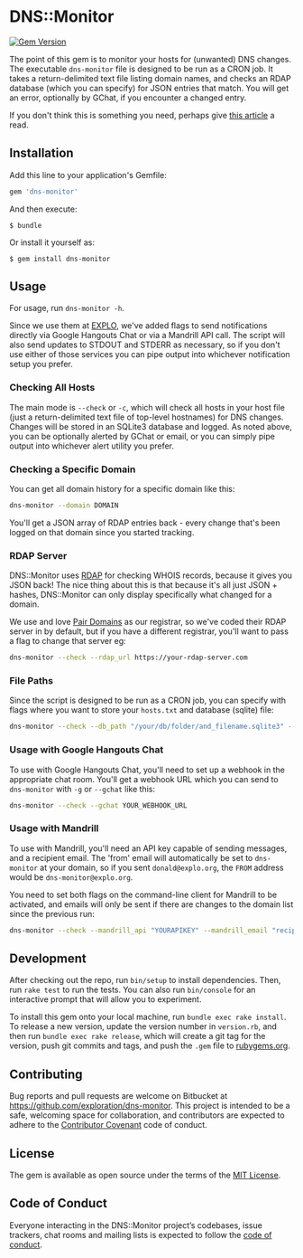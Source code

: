 # DNS::Monitor

[![Gem Version](https://badge.fury.io/rb/dns-monitor.svg)](https://badge.fury.io/rb/dns-monitor)

The point of this gem is to monitor your hosts for (unwanted) DNS changes. The executable `dns-monitor` file is designed to be run as a CRON job. It takes a return-delimited text file listing domain names, and checks an RDAP database (which you can specify) for JSON entries that match. You will get an error, optionally by GChat, if you encounter a changed entry.

If you don't think this is something you need, perhaps give [this article](https://krebsonsecurity.com/2019/02/a-deep-dive-on-the-recent-widespread-dns-hijacking-attacks/) a read.



## Installation

Add this line to your application's Gemfile:

```ruby
gem 'dns-monitor'
```

And then execute:

    $ bundle

Or install it yourself as:

    $ gem install dns-monitor



## Usage

For usage, run `dns-monitor -h`.

Since we use them at [EXPLO](https://www.explo.org), we've added flags to send notifications directly via Google Hangouts Chat or via a Mandrill API call. The script will also send updates to STDOUT and STDERR as necessary, so if you don't use either of those services you can pipe output into whichever notification setup you prefer.

### Checking All Hosts

The main mode is `--check` or `-c`, which will check all hosts in your host file (just a return-delimited text file of top-level hostnames) for DNS changes. Changes will be stored in an SQLite3 database and logged. As noted above, you can be optionally alerted by GChat or email, or you can simply pipe output into whichever alert utility you prefer.

### Checking a Specific Domain

You can get all domain history for a specific domain like this:

```bash
dns-monitor --domain DOMAIN
```

You'll get a JSON array of RDAP entries back - every change that's been logged on that domain since you started tracking.

### RDAP Server

DNS::Monitor uses [RDAP](https://www.icann.org/rdap) for checking WHOIS records, because it gives you JSON back! The nice thing about this is that because it's all just JSON + hashes, DNS::Monitor can only display specifically what changed for a domain.

We use and love [Pair Domains](https://pairdomains.com) as our registrar, so we've coded their RDAP server in by default, but if you have a different registrar, you'll want to pass a flag to change that server eg:

```bash
dns-monitor --check --rdap_url https://your-rdap-server.com
```

### File Paths

Since the script is designed to be run as a CRON job, you can specify with flags where you want to store your `hosts.txt` and database (sqlite) file:

```bash
dns-monitor --check --db_path "/your/db/folder/and_filename.sqlite3" --domains_path "/your/domains/textfile/folder/and_filename.txt"
```


### Usage with Google Hangouts Chat

To use with Google Hangouts Chat, you'll need to set up a webhook in the appropriate chat room. You'll get a webhook URL which you can send to `dns-monitor` with `-g` or `--gchat` like this:

```bash
dns-monitor --check --gchat YOUR_WEBHOOK_URL
```

### Usage with Mandrill

To use with Mandrill, you'll need an API key capable of sending messages, and a recipient email. The 'from' email will automatically be set to `dns-monitor` at your domain, so if you sent `donald@explo.org`, the `FROM` address would be `dns-monitor@explo.org`.

You need to set both flags on the command-line client for Mandrill to be activated, and emails will only be sent if there are changes to the domain list since the previous run:

```bash
dns-monitor --check --mandrill_api "YOURAPIKEY" --mandrill_email "recipient@yourdomain.com"
```



## Development

After checking out the repo, run `bin/setup` to install dependencies. Then, run `rake test` to run the tests. You can also run `bin/console` for an interactive prompt that will allow you to experiment.

To install this gem onto your local machine, run `bundle exec rake install`. To release a new version, update the version number in `version.rb`, and then run `bundle exec rake release`, which will create a git tag for the version, push git commits and tags, and push the `.gem` file to [rubygems.org](https://rubygems.org).



## Contributing

Bug reports and pull requests are welcome on Bitbucket at https://github.com/exploration/dns-monitor. This project is intended to be a safe, welcoming space for collaboration, and contributors are expected to adhere to the [Contributor Covenant](http://contributor-covenant.org) code of conduct.



## License

The gem is available as open source under the terms of the [MIT License](https://opensource.org/licenses/MIT).



## Code of Conduct

Everyone interacting in the DNS::Monitor project’s codebases, issue trackers, chat rooms and mailing lists is expected to follow the [code of conduct](https://github.com/exploration/dns-monitor/blob/master/CODE_OF_CONDUCT.md).

